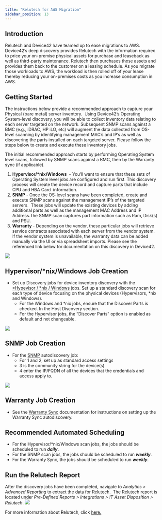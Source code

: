 ```yaml
---
title: "Relutech for AWS Migration"
sidebar_position: 13
---
```


## Introduction

Relutech and Device42 have teamed up to ease migrations to AWS. Device42’s deep discovery provides Relutech with the information required to price your on-premise physical assets for purchase and leaseback as well as third-party maintenance. Relutech then purchases those assets and provides them back to the customer on a leasing schedule. As you migrate those workloads to AWS, the workload is then rolled off of your lease thereby reducing your on-premises costs as you increase consumption in AWS.

## Getting Started

The instructions below provide a recommended approach to capture your Physical (bare metal) server inventory.  Using Device42’s Operating System-level discovery, you will be able to collect inventory data relating to each server targeted on the network. Subsequent SNMP scans against a BMC (e.g., iDRAC, HP iLO, etc) will augment the data collected from OS-level scanning by identifying management MAC’s and IP’s as well as discovering the parts installed on each targeted server. Please follow the steps below to create and execute these inventory jobs.

The initial recommended approach starts by performing Operating System level scans, followed by SNMP scans against a BMC, then by the Warranty sync (if applicable).

1. **Hypervisor/\*nix/Windows**  - You'll want to ensure that these sets of Operating System level jobs are configured and run first. This discovery process will create the device record and capture parts that include  CPU and HBA Card  information.
2. **SNMP** - Once the OS-level scans have been completed, create and execute SNMP scans against the management IP’s of the targeted servers.  These jobs will update the existing devices by adding additional parts as well as the management MAC Address and IP Address.The SNMP scan captures part information such as Ram, Disk(s) and PSU.
3. **Warranty** - Depending on the vendor, these particular jobs will retrieve service contracts associated with each server from the vendor system. If the vendor system is unavailable, the warranty data can be added manually via the UI or via spreadsheet imports. Please see the referenced link below for documentation on this discovery in Device42.

![](/assets/images/Relutech-3_D42-AD-Menu.png)

## Hypervisor/\*nix/Windows Job Creation

- Set up Discovery jobs for device inventory discovery with the [\*Hypevisor / \*nix / Windows](discovery/linux-unix-server-auto-discovery.md) jobs. Set up a standard discovery scan for each type of device focusing on the physical devices (Hypervisors, \*nix and Windows).
    - For the Windows and \*nix jobs, ensure that the Discover Parts is checked. In the Host Discovery section.
    - For the Hypervisor jobs, the “Discover Parts” option is enabled as default and not changeable.

![](/assets/images/Relutech-1a_Windowsnix-AD-Parts-Option-1.png)

## SNMP Job Creation

- For the [SNMP](discovery/storage_arrays_autodiscovery/snmp-san-server-auto-discovery.md) autodiscovery job:
    - For 1 and 2, set up as standard access settings
    - 3 is the community string for the device(s)
    - 4 enter the IP/FQDN of all the devices that the credentials and access apply to.

![](/assets/images/Relutech-2a_SNMP-AD-Option.png)

## Warranty Job Creation

- See the [Warranty Sync](discovery/warranty-autodiscovery.md) documentation for instructions on setting up the Warranty Sync autodiscovery.

## Recommended Automated Scheduling

- For the Hypervisor/\*nix/Windows scan jobs, the jobs should be scheduled to run **_daily_**.
- For the SNMP scan jobs, the jobs should be scheduled to run **_weekly_**.
- For the Warranty Sync, the jobs should be scheduled to run **_weekly_**.

## Run the Relutech Report

After the discovery jobs have been completed, navigate to _Analytics > Advanced Reporting_ to extract the data for Relutech.  The Relutech report is located under _Pre-Defined Reports > Integrations > IT Asset Disposition > Relutech_. ![](/assets/images/Relutech-4_Reports-Menu.png)

For more information about Relutech, click [here.](https://relutech.com/request-a-quote/)
